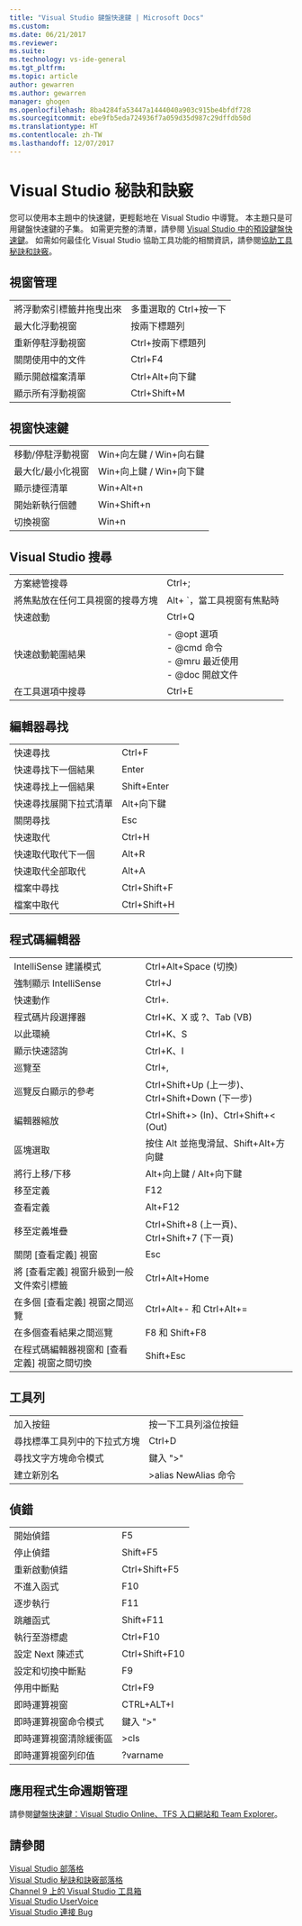 ```yaml
---
title: "Visual Studio 鍵盤快速鍵 | Microsoft Docs"
ms.custom: 
ms.date: 06/21/2017
ms.reviewer: 
ms.suite: 
ms.technology: vs-ide-general
ms.tgt_pltfrm: 
ms.topic: article
author: gewarren
ms.author: gewarren
manager: ghogen
ms.openlocfilehash: 8ba4284fa53447a1444040a903c915be4bfdf728
ms.sourcegitcommit: ebe9fb5eda724936f7a059d35d987c29dffdb50d
ms.translationtype: HT
ms.contentlocale: zh-TW
ms.lasthandoff: 12/07/2017
---
```

# <a name="tips-and-tricks-for-visual-studio"></a>Visual Studio 秘訣和訣竅

您可以使用本主題中的快速鍵，更輕鬆地在 Visual Studio 中導覽。 本主題只是可用鍵盤快速鍵的子集。 如需更完整的清單，請參閱 [Visual Studio 中的預設鍵盤快速鍵](../ide/default-keyboard-shortcuts-in-visual-studio.md)。 如需如何最佳化 Visual Studio 協助工具功能的相關資訊，請參閱[協助工具秘訣和訣竅](../ide/reference/accessibility-tips-and-tricks.md)。

##  <a name="BKMK_WindowMgmt"></a> 視窗管理

|||  
|-|-|  
|將浮動索引標籤井拖曳出來|多重選取的 Ctrl+按一下|  
|最大化浮動視窗|按兩下標題列|  
|重新停駐浮動視窗|Ctrl+按兩下標題列|  
|關閉使用中的文件|Ctrl+F4|  
|顯示開啟檔案清單|Ctrl+Alt+向下鍵|  
|顯示所有浮動視窗|Ctrl+Shift+M|  

##  <a name="BKMK_WindowShortcuts"></a> 視窗快速鍵

|||  
|-|-|  
|移動/停駐浮動視窗|Win+向左鍵 / Win+向右鍵|  
|最大化/最小化視窗|Win+向上鍵 / Win+向下鍵|  
|顯示捷徑清單|Win+Alt+n|  
|開始新執行個體|Win+Shift+n|  
|切換視窗|Win+n|  

##  <a name="BKMK_Search"></a> Visual Studio 搜尋

|||  
|-|-|  
|方案總管搜尋|Ctrl+;|  
|將焦點放在任何工具視窗的搜尋方塊|Alt+ `，當工具視窗有焦點時|  
|快速啟動|Ctrl+Q|  
|快速啟動範圍結果|-   @opt 選項<br />-   @cmd 命令<br />-   @mru 最近使用<br />-   @doc 開啟文件|  
|在工具選項中搜尋|Ctrl+E|  

##  <a name="BKMK_EditorFind"></a> 編輯器尋找

|||  
|-|-|  
|快速尋找|Ctrl+F|  
|快速尋找下一個結果|Enter|  
|快速尋找上一個結果|Shift+Enter|  
|快速尋找展開下拉式清單|Alt+向下鍵|  
|關閉尋找|Esc|  
|快速取代|Ctrl+H|  
|快速取代取代下一個|Alt+R|  
|快速取代全部取代|Alt+A|  
|檔案中尋找|Ctrl+Shift+F|  
|檔案中取代|Ctrl+Shift+H|  

##  <a name="BKMK_CodeEditor"></a> 程式碼編輯器

|||  
|-|-|  
|IntelliSense 建議模式|Ctrl+Alt+Space (切換)|  
|強制顯示 IntelliSense|Ctrl+J|  
|快速動作|Ctrl+.|  
|程式碼片段選擇器|Ctrl+K、X 或 ?、Tab (VB)|  
|以此環繞|Ctrl+K、S|  
|顯示快速諮詢|Ctrl+K、I|  
|巡覽至|Ctrl+,|  
|巡覽反白顯示的參考|Ctrl+Shift+Up (上一步)、Ctrl+Shift+Down (下一步)|  
|編輯器縮放|Ctrl+Shift+> (In)、Ctrl+Shift+< (Out)|  
|區塊選取|按住 Alt 並拖曳滑鼠、Shift+Alt+方向鍵|  
|將行上移/下移|Alt+向上鍵 / Alt+向下鍵|  
|移至定義|F12|  
|查看定義|Alt+F12|  
|移至定義堆疊|Ctrl+Shift+8 (上一頁)、Ctrl+Shift+7 (下一頁)|  
|關閉 [查看定義] 視窗|Esc|  
|將 [查看定義] 視窗升級到一般文件索引標籤|Ctrl+Alt+Home|  
|在多個 [查看定義] 視窗之間巡覽|Ctrl+Alt+- 和 Ctrl+Alt+=|  
|在多個查看結果之間巡覽|F8 和 Shift+F8|  
|在程式碼編輯器視窗和 [查看定義] 視窗之間切換|Shift+Esc|  

##  <a name="BKMK_Toolbars"></a> 工具列

|||  
|-|-|  
|加入按鈕|按一下工具列溢位按鈕|  
|尋找標準工具列中的下拉式方塊|Ctrl+D|  
|尋找文字方塊命令模式|鍵入 ">"|  
|建立新別名|>alias NewAlias 命令|  

##  <a name="BKMK_Debugging"></a> 偵錯

|||  
|-|-|  
|開始偵錯|F5|  
|停止偵錯|Shift+F5|  
|重新啟動偵錯|Ctrl+Shift+F5|  
|不進入函式|F10|  
|逐步執行|F11|  
|跳離函式|Shift+F11|  
|執行至游標處|Ctrl+F10|  
|設定 Next 陳述式|Ctrl+Shift+F10|  
|設定和切換中斷點|F9|  
|停用中斷點|Ctrl+F9|  
|即時運算視窗|CTRL+ALT+I|  
|即時運算視窗命令模式|鍵入 ">"|  
|即時運算視窗清除緩衝區|>cls|  
|即時運算視窗列印值|?varname|  

##  <a name="BKMK_ALM"></a> 應用程式生命週期管理

請參閱[鍵盤快速鍵：Visual Studio Online、TFS 入口網站和 Team Explorer](http://msdn.microsoft.com/en-us/35ea128b-7565-4ee3-8266-b9f0d32aecf4)。  

## <a name="see-also"></a>請參閱

[Visual Studio 部落格](http://blogs.msdn.com/b/visualstudio)  
[Visual Studio 秘訣和訣竅部落格](http://blogs.msdn.com/b/zainnab)  
[Channel 9 上的 Visual Studio 工具箱](http://channel9.msdn.com/Shows/Visual-Studio-Toolbox)  
[Visual Studio UserVoice](http://visualstudio.uservoice.com/forums/121579-visual-studio)  
[Visual Studio 連接 Bug](http://connect.microsoft.com/VisualStudio)
